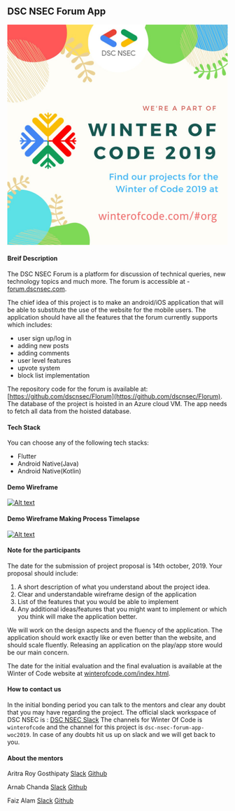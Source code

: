 ## DSC NSEC Forum App

![WOC](res/images/woc.jpeg)

#### Breif Description

The DSC NSEC Forum is a platform for discussion of technical queries, new technology topics and much more. The forum is accessible at - [forum.dscnsec.com](https://forum.dscnsec.com). 

The chief idea of this project is to make an android/iOS application that will be able to substitute the use of the website for the mobile users. The application should have 
all the features that the forum currently supports which includes: 

* user sign up/log in
* adding new posts
* adding comments 
* user level features
* upvote system 
* block list implementation

The repository code for the forum is available at: [https://github.com/dscnsec/Florum](https://github.com/dscnsec/Florum).
The database of the project is hoisted in an Azure cloud VM. The app needs to fetch all data from the hoisted database. 

#### Tech Stack 

You can choose any of the following tech stacks:

* Flutter
* Android Native(Java)
* Android Native(Kotlin)

#### Demo Wireframe

[![Alt text](https://img.youtube.com/vi/Z-yKQkfH3h8/0.jpg)](https://www.youtube.com/watch?v=Z-yKQkfH3h8)


#### Demo Wireframe Making Process Timelapse

[![Alt text](https://img.youtube.com/vi/0gtOtvbtjCE/0.jpg)](https://www.youtube.com/watch?v=0gtOtvbtjCE)

#### Note for the participants

The date for the submission of project proposal is 14th october, 2019. Your proposal should include: 

1. A short description of what you understand about the project idea. 
2. Clear and understandable wireframe design of the application
3. List of the features that you would be able to implement
4. Any additional ideas/features that you might want to implement or which you think will make the application better.

We will work on the design aspects and the fluency of the application. The application should work exactly like or even better than the website, and should scale fluently. Releasing an application on the play/app store would be our main concern.

The date for the initial evaluation and the final evaluation is available at the Winter of Code website at [winterofcode.com/index.html](https://winterofcode.com/index.html).

#### How to contact us 

In the initial bonding period you can talk to the mentors and clear any doubt that you may have regarding the project.
The official slack workspace of DSC NSEC is : [DSC NSEC Slack](https://tiny.cc/dscnsec-slack)
The channels for Winter Of Code is `winterofcode` and the channel for this project is `dsc-nsec-forum-app-woc2019`. In case of any doubts hit us up on slack and we will get back to you.

#### About the mentors

Aritra Roy Gosthipaty [Slack](https://dscnsec.slack.com/team/UMWJVK9UJ) [Github](https://github.com/ariG23498)

Arnab Chanda [Slack](https://dscnsec.slack.com/team/UFUP3GABU) [Github](https://github.com/Arnie09)

Faiz Alam  [Slack](https://dscnsec.slack.com/team/UFT9MNSHE) [Github](https://github.com/faiz276482)

